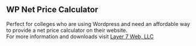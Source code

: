 ## WP Net Price Calculator
Perfect for colleges who are using Wordpress and need an affordable way to provide a net price calculator on their website.  
For more information and downloads visit [Layer 7 Web, LLC](https://layer7web.com/downloads/wp-net-price-calculator)

